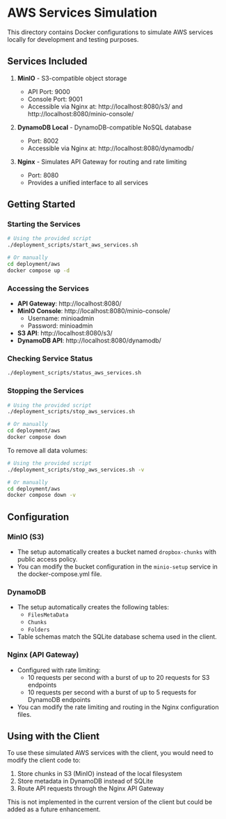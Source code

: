 # AWS Services Simulation

This directory contains Docker configurations to simulate AWS services locally for development and testing purposes.

## Services Included

1. **MinIO** - S3-compatible object storage
   - API Port: 9000
   - Console Port: 9001
   - Accessible via Nginx at: http://localhost:8080/s3/ and http://localhost:8080/minio-console/

2. **DynamoDB Local** - DynamoDB-compatible NoSQL database
   - Port: 8002
   - Accessible via Nginx at: http://localhost:8080/dynamodb/

3. **Nginx** - Simulates API Gateway for routing and rate limiting
   - Port: 8080
   - Provides a unified interface to all services

## Getting Started

### Starting the Services

```bash
# Using the provided script
./deployment_scripts/start_aws_services.sh

# Or manually
cd deployment/aws
docker compose up -d
```

### Accessing the Services

- **API Gateway**: http://localhost:8080/
- **MinIO Console**: http://localhost:8080/minio-console/
  - Username: minioadmin
  - Password: minioadmin
- **S3 API**: http://localhost:8080/s3/
- **DynamoDB API**: http://localhost:8080/dynamodb/

### Checking Service Status

```bash
./deployment_scripts/status_aws_services.sh
```

### Stopping the Services

```bash
# Using the provided script
./deployment_scripts/stop_aws_services.sh

# Or manually
cd deployment/aws
docker compose down
```

To remove all data volumes:

```bash
# Using the provided script
./deployment_scripts/stop_aws_services.sh -v

# Or manually
cd deployment/aws
docker compose down -v
```

## Configuration

### MinIO (S3)

- The setup automatically creates a bucket named `dropbox-chunks` with public access policy.
- You can modify the bucket configuration in the `minio-setup` service in the docker-compose.yml file.

### DynamoDB

- The setup automatically creates the following tables:
  - `FilesMetaData`
  - `Chunks`
  - `Folders`
- Table schemas match the SQLite database schema used in the client.

### Nginx (API Gateway)

- Configured with rate limiting:
  - 10 requests per second with a burst of up to 20 requests for S3 endpoints
  - 10 requests per second with a burst of up to 5 requests for DynamoDB endpoints
- You can modify the rate limiting and routing in the Nginx configuration files.

## Using with the Client

To use these simulated AWS services with the client, you would need to modify the client code to:

1. Store chunks in S3 (MinIO) instead of the local filesystem
2. Store metadata in DynamoDB instead of SQLite
3. Route API requests through the Nginx API Gateway

This is not implemented in the current version of the client but could be added as a future enhancement.
